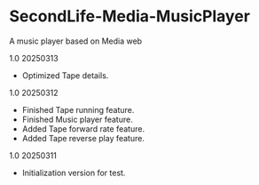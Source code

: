 # SecondLife-Media-MusicPlayer
A music player based on Media web

1.0 20250313
- Optimized Tape details.

1.0 20250312
- Finished Tape running feature.
- Finished Music player feature.
- Added Tape forward rate feature.
- Added Tape reverse play feature.

1.0 20250311
- Initialization version for test.
